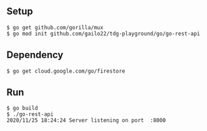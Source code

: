 Setup
---
```
$ go get github.com/gorilla/mux
$ go mod init github.com/gailo22/tdg-playground/go/go-rest-api

```


Dependency
---
```
$ go get cloud.google.com/go/firestore
```

Run
---
```
$ go build
$ ./go-rest-api
2020/11/25 18:24:24 Server listening on port  :8000

```
